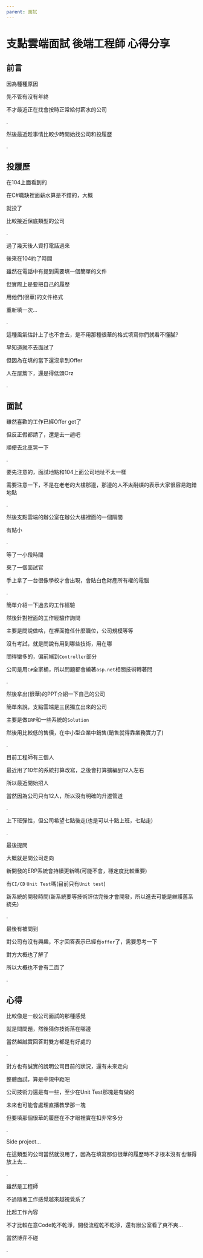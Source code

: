 ```yaml
---
parent: 面試
---
```


# 支點雲端面試 後端工程師 心得分享

## 前言

因為種種原因

先不管有沒有年終

不才最近正在找會按時正常給付薪水的公司

.

然後最近趁事情比較少時開始找公司和投履歷

.

## 投履歷

在104上面看到的

在C#職缺裡面薪水算是不錯的，大概

就投了

比較接近保底類型的公司

.

過了幾天後人資打電話過來

後來在104約了時間

雖然在電話中有提到需要填一個簡單的文件

但實際上是要把自己的履歷

用他們(很華)的文件格式

重新填一次...

.

這種風氣估計上了也不會去，是不用那種很華的格式填寫你們就看不懂膩?

早知道就不去面試了

但因為在填的當下還沒拿到Offer

人在屋簷下，還是得低頭Orz

.

## 面試

雖然喜歡的工作已經Offer get了

但反正假都請了，還是去一趟吧

順便去北車晃一下

.

要先注意的，面試地點和104上面公司地址不太一樣

需要注意一下，不是在老老的大樓那邊，那邊的人~~不太耐煩的~~表示大家很容易跑錯地點

.

然後支點雲端的辦公室在辦公大樓裡面的一個隔間

有點小

.

等了一小段時間

來了一個面試官

手上拿了一台很像學校才會出現，會貼白色財產所有權的電腦

.

簡單介紹一下過去的工作經驗

然後針對裡面的工作經驗作詢問

主要是問說做啥，在裡面擔任什麼職位，公司規模等等

沒有考試，就是問說有用到哪些技術，用在哪

問得蠻多的，偏前端到`Controller`部分

公司是用`C#`全家桶，所以問題都會繞著`asp.net`相關技術轉著問

.

然後拿出(很華)的PPT介紹一下自己的公司

簡單來說，支點雲端是三民獨立出來的公司

主要是做`ERP`和一些系統的`Solution`

然後用比較低的售價，在中小型企業中銷售(銷售就得靠業務實力了)

.

目前工程師有三個人

最近用了10年的系統打算改寫，之後會打算擴編到12人左右

所以最近開始招人

當然因為公司只有12人，所以沒有明確的升遷管道

.

上下班彈性，但公司希望七點後走(也是可以十點上班，七點走)

.

最後提問

大概就是問公司走向

新開發的ERP系統會持續更新嗎(可能不會，穩定度比較重要)

有`CI/CD` `Unit Test`嗎(目前只有`Unit test`)

新系統的開發時間(新系統要等技術評估完後才會開發，所以進去可能是維護舊系統先)

.

最後有被問到

對公司有沒有興趣，不才回答表示已經有`offer`了，需要思考一下

對方大概也了解了

所以大概也不會有二面了

.

## 心得

比較像是一般公司面試的那種感覺

就是問問題，然後猜你技術落在哪邊

當然越誠實回答對雙方都是有好處的

.

對方也有誠實的說明公司目前的狀況，還有未來走向

整體面試，算是中規中距吧

公司技術力還是有一些，至少在Unit Test那塊是有做的

未來也可能會處理直播教學那一塊

但要填那個很華的履歷在不才眼裡實在扣非常多分

.

Side project...

在這類型的公司當然就沒用了，因為在填寫那份很華的履歷時不才根本沒有也懶得放上去...

.

雖然是工程師

不過隨著工作感覺越來越視覺系了

比起工作內容

不才比較在意Code乾不乾淨，開發流程乾不乾淨，還有辦公室看了爽不爽...

當然博弈不碰

.